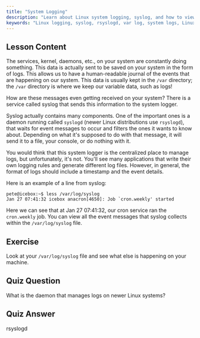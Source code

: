 ```yaml
---
title: "System Logging"
description: "Learn about Linux system logging, syslog, and how to view log files in /var/log. Understand rsyslogd and monitor system events with this beginner guide."
keywords: "Linux logging, syslog, rsyslogd, var log, system logs, Linux tutorial, beginner guide"
---
```


## Lesson Content

The services, kernel, daemons, etc., on your system are constantly doing something. This data is actually sent to be saved on your system in the form of logs. This allows us to have a human-readable journal of the events that are happening on our system. This data is usually kept in the `/var` directory; the `/var` directory is where we keep our variable data, such as logs!

How are these messages even getting received on your system? There is a service called syslog that sends this information to the system logger.

Syslog actually contains many components. One of the important ones is a daemon running called `syslogd` (newer Linux distributions use `rsyslogd`), that waits for event messages to occur and filters the ones it wants to know about. Depending on what it's supposed to do with that message, it will send it to a file, your console, or do nothing with it.

You would think that this system logger is the centralized place to manage logs, but unfortunately, it's not. You'll see many applications that write their own logging rules and generate different log files. However, in general, the format of logs should include a timestamp and the event details.

Here is an example of a line from syslog:

```plaintext
pete@icebox:~$ less /var/log/syslog
Jan 27 07:41:32 icebox anacron[4650]: Job `cron.weekly' started
```

Here we can see that at Jan 27 07:41:32, our cron service ran the `cron.weekly` job. You can view all the event messages that syslog collects within the `/var/log/syslog` file.

## Exercise

Look at your `/var/log/syslog` file and see what else is happening on your machine.

## Quiz Question

What is the daemon that manages logs on newer Linux systems?

## Quiz Answer

rsyslogd
